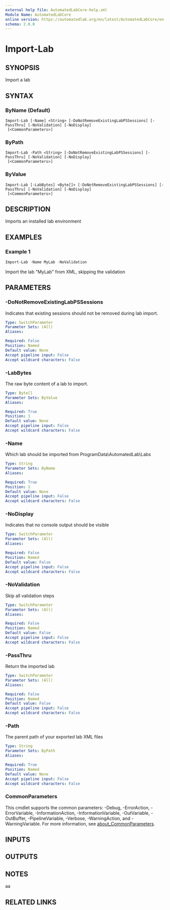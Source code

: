 ```yaml
---
external help file: AutomatedLabCore-help.xml
Module Name: AutomatedLabCore
online version: https://automatedlab.org/en/latest/AutomatedLabCore/en-us/Import-Lab
schema: 2.0.0
---
```


# Import-Lab

## SYNOPSIS
Import a lab

## SYNTAX

### ByName (Default)
```
Import-Lab [-Name] <String> [-DoNotRemoveExistingLabPSSessions] [-PassThru] [-NoValidation] [-NoDisplay]
 [<CommonParameters>]
```

### ByPath
```
Import-Lab -Path <String> [-DoNotRemoveExistingLabPSSessions] [-PassThru] [-NoValidation] [-NoDisplay]
 [<CommonParameters>]
```

### ByValue
```
Import-Lab [-LabBytes] <Byte[]> [-DoNotRemoveExistingLabPSSessions] [-PassThru] [-NoValidation] [-NoDisplay]
 [<CommonParameters>]
```

## DESCRIPTION
Imports an installed lab environment

## EXAMPLES

### Example 1
```powershell
Import-Lab -Name MyLab -NoValidation
```

Import the lab "MyLab" from XML, skipping the validation

## PARAMETERS

### -DoNotRemoveExistingLabPSSessions
Indicates that existing sessions should not be removed
during lab import.

```yaml
Type: SwitchParameter
Parameter Sets: (All)
Aliases:

Required: False
Position: Named
Default value: None
Accept pipeline input: False
Accept wildcard characters: False
```

### -LabBytes
The raw byte content of a lab to import.

```yaml
Type: Byte[]
Parameter Sets: ByValue
Aliases:

Required: True
Position: 1
Default value: None
Accept pipeline input: False
Accept wildcard characters: False
```

### -Name
Which lab should be imported from ProgramData\AutomatedLab\Labs

```yaml
Type: String
Parameter Sets: ByName
Aliases:

Required: True
Position: 1
Default value: None
Accept pipeline input: False
Accept wildcard characters: False
```

### -NoDisplay
Indicates that no console output should be visible

```yaml
Type: SwitchParameter
Parameter Sets: (All)
Aliases:

Required: False
Position: Named
Default value: False
Accept pipeline input: False
Accept wildcard characters: False
```

### -NoValidation
Skip all validation steps

```yaml
Type: SwitchParameter
Parameter Sets: (All)
Aliases:

Required: False
Position: Named
Default value: False
Accept pipeline input: False
Accept wildcard characters: False
```

### -PassThru
Return the imported lab

```yaml
Type: SwitchParameter
Parameter Sets: (All)
Aliases:

Required: False
Position: Named
Default value: False
Accept pipeline input: False
Accept wildcard characters: False
```

### -Path
The parent path of your exported lab XML files

```yaml
Type: String
Parameter Sets: ByPath
Aliases:

Required: True
Position: Named
Default value: None
Accept pipeline input: False
Accept wildcard characters: False
```

### CommonParameters
This cmdlet supports the common parameters: -Debug, -ErrorAction, -ErrorVariable, -InformationAction, -InformationVariable, -OutVariable, -OutBuffer, -PipelineVariable, -Verbose, -WarningAction, and -WarningVariable. For more information, see [about_CommonParameters](http://go.microsoft.com/fwlink/?LinkID=113216).

## INPUTS

## OUTPUTS

## NOTES
aa

## RELATED LINKS

